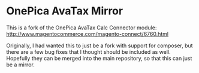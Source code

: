 OnePica AvaTax Mirror
=====================

This is a fork of the OnePica AvaTax Calc Connector module:
http://www.magentocommerce.com/magento-connect/6760.html

Originally, I had wanted this to just be a fork with support
for composer, but there are a few bug fixes that I thought should
be included as well.  Hopefully they can be merged into the
main repository, so that this can just be a mirror.

